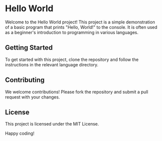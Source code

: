 # Hello World

Welcome to the Hello World project! This project is a simple demonstration of a basic program that prints "Hello, World!" to the console. It is often used as a beginner's introduction to programming in various languages.

## Getting Started

To get started with this project, clone the repository and follow the instructions in the relevant language directory.

## Contributing

We welcome contributions! Please fork the repository and submit a pull request with your changes.

## License

This project is licensed under the MIT License.

Happy coding!

